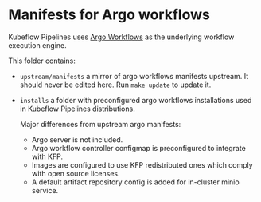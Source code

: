 # Manifests for Argo workflows

Kubeflow Pipelines uses [Argo Workflows](https://argoproj.github.io/argo-workflows/) as the underlying workflow execution engine.

This folder contains:

* `upstream/manifests` a mirror of argo workflows manifests upstream. It should never be edited here. Run `make update` to update it.
* `installs` a folder with preconfigured argo workflows installations used in Kubeflow Pipelines distributions.

  Major differences from upstream argo manifests:

  * Argo server is not included.
  * Argo workflow controller configmap is preconfigured to integrate with KFP.
  * Images are configured to use KFP redistributed ones which comply with open source licenses.
  * A default artifact repository config is added for in-cluster minio service.
